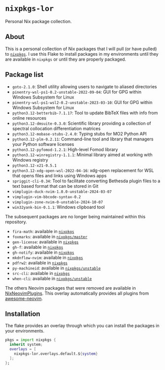 # `nixpkgs-lor`

Personal Nix package collection.

## About

This is a personal collection of Nix packages that
I will pull (or have pulled) to [`nixpkgs`][nixpkgs].
I use this Flake to install packages in my environments
until they are available in `nixpkgs` or until they are properly packaged.

[nixpkgs]: https://github.com/NixOS/nixpkgs

## Package list

<!-- editorconfig-checker-disable -->

- `goto-2.1.0`: Shell utility allowing users to navigate to aliased directories
- `pinentry-wsl-ps1-0.2-unstable-2022-09-04`: GUI for GPG within Windows Subsystem for Linux
- `pinentry-wsl-ps1-wsl2-0.2-unstable-2023-03-10`: GUI for GPG within Windows Subsystem for Linux
- `python3.12-betterbib-7.1.17`: Tool to update BibTeX files with info from online resources
- `python3.12-dmsuite-0.3.0`: Scientific library providing a collection of spectral collocation differentiation matrices
- `python3.12-mobase-stubs-2.4.0`: Typing stubs for MO2 Python API
- `python3.12-plm-0.2.11`: Command-line tool and library that managers your Python software licenses
- `python3.12-pyfomod-1.2.1`: High-level Fomod library
- `python3.12-winregistry-1.1.1`: Minimal library aimed at working with Windows registry
- `python3.12-x21-0.5.1`
- `python3.12-xdg-open-wsl-2022-04-16`: xdg-open replacement for WSL that opens files and links using Windows apps
- `spriggit-cli-0.34`: Tool to facilitate converting Bethesda plugin files to a text based format that can be stored in Git
- `vimplugin-duck-nvim-1.0.0-unstable-2024-03-07`
- `vimplugin-vim-bbcode-syntax-0.2`
- `vimplugin-zone-nvim-0-unstable-2024-10-07`
- `win32yank-bin-0.1.1`: Windows clipboard tool

<!-- editorconfig-checker-enable -->

The subsequent packages are no longer being maintained within this repository.

- `fira-math`: available in [`nixpkgs`][fira-math]
- `foxmarks`: available in [`nixpkgs/master`][foxmarks]
- `gen-license`: available in [`nixpkgs`][gen-license]
- `gh-f`: available in [`nixpkgs`][gh-f]
- `gh-notify`: available in [`nixpkgs`][gh-notify]
- `mkdnflow-nvim`: available in [`nixpkgs`][mkdnflow-nvim]
- `pdfrw2`: available in [`nixpkgs`][pdfrw2]
- `py-machineid`: available in [`nixpkgs/unstable`][py-machineid]
- `src-cli`: available in [`nixpkgs`][src-cli]
- `when-cli`: available in [`nixpkgs/unstable`][when-cli]

The others Neovim packages that were removed
are available in [NixNeovimPlugins].
This overlay automatically provides all plugins from [awesome-neovim].

<!-- editorconfig-checker-disable -->

[pdfrw2]: https://github.com/NixOS/nixpkgs/blob/nixos-24.05/pkgs/development/python-modules/pdfrw2/default.nix
[fira-math]: https://github.com/NixOS/nixpkgs/blob/nixos-24.05/pkgs/by-name/fi/fira-math/package.nix
[foxmarks]: https://github.com/NixOS/nixpkgs/blob/master/pkgs/by-name/fo/foxmarks/package.nix
[gen-license]: https://github.com/NixOS/nixpkgs/blob/nixos-24.05/pkgs/development/tools/gen-license/default.nix
[gh-f]: https://github.com/NixOS/nixpkgs/blob/nixos-24.05/pkgs/by-name/gh/gh-f/package.nix
[gh-notify]: https://github.com/NixOS/nixpkgs/blob/nixos-24.05/pkgs/by-name/gh/gh-notify/package.nix
[mkdnflow-nvim]: https://github.com/NixOS/nixpkgs/blob/d65bceaee0fb1e64363f7871bc43dc1c6ecad99f/pkgs/applications/editors/vim/plugins/generated.nix#L5583
[py-machineid]: https://github.com/NixOS/nixpkgs/blob/nixos-unstable/pkgs/development/python-modules/py-machineid/default.nix
[src-cli]: https://github.com/NixOS/nixpkgs/blob/nixos-24.05/pkgs/development/tools/misc/src-cli/default.nix
[when-cli]: https://github.com/NixOS/nixpkgs/blob/nixos-unstable/pkgs/by-name/wh/when-cli/package.nix
[NixNeovimPlugins]: https://github.com/NixNeovim/NixNeovimPlugins
[awesome-neovim]: https://github.com/rockerBOO/awesome-neovim

<!-- editorconfig-checker-enable -->

## Installation

The flake provides an overlay through which
you can install the packages in your environments.

```nix
pkgs = import nixpkgs {
  inherit system;
  overlays = [
    nixpkgs-lor.overlays.default.${system}
  ];
};
```

